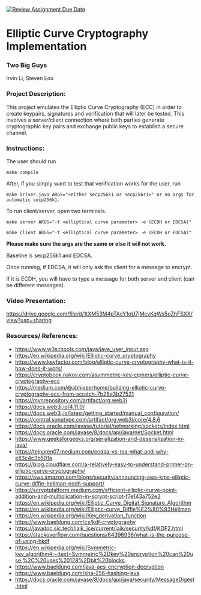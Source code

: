 [![Review Assignment Due Date](https://classroom.github.com/assets/deadline-readme-button-22041afd0340ce965d47ae6ef1cefeee28c7c493a6346c4f15d667ab976d596c.svg)](https://classroom.github.com/a/am3xLbu5)
# Elliptic Curve Cryptography Implementation
 
### Two Big Guys

Irvin Li, Steven Lou
       
### Project Description:

This project emulates the Elliptic Curve Cryptography (ECC) in order to create keypairs, signatures and verification that will later be tested. This involves a server/client connection where both parties generate cryptographic key pairs and exchange public keys to establish a secure channel.


### Instructions:

The user should run

`make compile`

After, if you simply want to test that verification works for the user,
run 

`make Driver.java ARGS="<either secp256k1 or secp256r1>" or no args for automatic secp256k1.`

To run client/server, open two terminals.

`make server ARGS="-t <elliptical curve parameter> -e (ECDH or EDCSA)"`

`make client ARGS="-t <elliptical curve parameter> -e (ECDH or EDCSA)"`

**Please make sure the args are the same or else it will not work.**

Baseline is secp256k1 and EDCSA.

Once running, if EDCSA, it will only ask the client for a message to encrypt.

If it is ECDH, you will have to type a message for both server and client (can be different messages).

### Video Presentation:
https://drive.google.com/file/d/1tXM53M4pTAcY1oU7jMcvKgWs5oZhFSXX/view?usp=sharing

### Resources/ References:

- https://www.w3schools.com/java/java_user_input.asp
- https://en.wikipedia.org/wiki/Elliptic-curve_cryptography
- https://www.keyfactor.com/blog/elliptic-curve-cryptography-what-is-it-how-does-it-work/
- https://cryptobook.nakov.com/asymmetric-key-ciphers/elliptic-curve-cryptography-ecc
- https://medium.com/@abhiveerhome/building-elliptic-curve-cryptography-ecc-from-scratch-7b28e3b27531
- https://mvnrepository.com/artifact/org.web3j
- https://docs.web3j.io/4.11.0/
- https://docs.web3j.io/latest/getting_started/manual_configuration/
- https://central.sonatype.com/artifact/org.web3j/core/4.8.6
- https://docs.oracle.com/javase/tutorial/networking/sockets/index.html
- https://docs.oracle.com/javase/8/docs/api/java/net/Socket.html
- https://www.geeksforgeeks.org/serialization-and-deserialization-in-java/
- https://tejnaren07.medium.com/ecdsa-vs-rsa-what-and-why-e83c4c3b501a
- https://blog.cloudflare.com/a-relatively-easy-to-understand-primer-on-elliptic-curve-cryptography/
- https://aws.amazon.com/blogs/security/announcing-aws-kms-elliptic-curve-diffie-hellman-ecdh-support/
- https://scryptplatform.medium.com/efficient-elliptic-curve-point-addition-and-multiplication-in-scrypt-script-f7e143a752e2
- https://en.wikipedia.org/wiki/Elliptic_Curve_Digital_Signature_Algorithm
- https://en.wikipedia.org/wiki/Elliptic-curve_Diffie%E2%80%93Hellman
- https://en.wikipedia.org/wiki/Key_derivation_function
- https://www.baeldung.com/cs/kdf-cryptography
- https://javadoc.sic.tech/iaik_jce/current/iaik/security/kdf/KDF2.html
- https://stackoverflow.com/questions/64396936/what-is-the-purpose-of-using-hkdf
- https://en.wikipedia.org/wiki/Symmetric-key_algorithm#:~:text=Symmetric%2Dkey%20encryption%20can%20use,%2C%20uses%20128%2Dbit%20blocks.
- https://www.baeldung.com/java-aes-encryption-decryption
- https://www.baeldung.com/sha-256-hashing-java
- https://docs.oracle.com/javase/8/docs/api/java/security/MessageDigest.html
